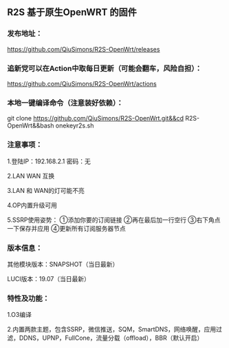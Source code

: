 ## R2S 基于原生OpenWRT 的固件

### 发布地址：
https://github.com/QiuSimons/R2S-OpenWrt/releases

### 追新党可以在Action中取每日更新（可能会翻车，风险自担）：
https://github.com/QiuSimons/R2S-OpenWrt/actions

### 本地一键编译命令（注意装好依赖）：
git clone https://github.com/QiuSimons/R2S-OpenWrt.git&&cd R2S-OpenWrt&&bash onekeyr2s.sh

### 注意事项：
1.登陆IP：192.168.2.1 密码：无

2.LAN WAN 互换

3.LAN 和 WAN的灯可能不亮

4.OP内置升级可用

5.SSRP使用姿势： ①添加你要的订阅链接 ②再在最后加一行空行 ③右下角点一下保存并应用 ④更新所有订阅服务器节点

### 版本信息：
其他模块版本：SNAPSHOT（当日最新）

LUCI版本：19.07（当日最新）

### 特性及功能：
1.O3编译

2.内置两款主题，包含SSRP，微信推送，SQM，SmartDNS，网络唤醒，应用过滤，DDNS，UPNP，FullCone，流量分载（offload），BBR（默认开启）

